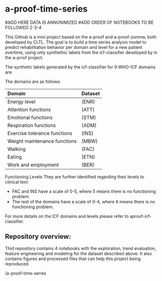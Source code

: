 # a-proof-time-series

#ADD HERE DATA IS ANNONIMIZED
#ADD ORDER OF NOTEBOOKS TO BE FOLLOWED 2-3-4

This Github is a mini project based on the a-proof and a-proof-zonmw, both developed by CLTL.
The goal is to build a time series analysis model to predict rehabilitation behavior per domain and level for a new patient overtime, using only synthethic labels from the icf-classifier developed by in the a-prrof project.

The synthetic labels generated by the icf-classifier for 9 WHO-ICF domains are:

The domains are as follows:

| Domain | Dataset
| :---         | :---        
| Energy level  | (ENR) | 
| Attention functions	 | (ATT) | 
| Emotional functions	 | (STM) | 
| Respiration functions	 | (ADM) | 
| Exercise tolerance functions	 | (INS) | 
| Weight maintenance functions	 | (MBW) | 
| Walking	 | (FAC) | 
| Eating	 | (ETN) | 
| Work and employment	 | (BER) | 

Functioning Levels
They are further identified regarding their levels to clinical text:
- FAC and INS have a scale of 0-5, where 5 means there is no functioning problem.
- The rest of the domains have a scale of 0-4, where 4 means there is no functioning problem.

For more details on the ICF domains and levels please refer to aproof-icf-classifier.

## Repository overview:

Thid repository contains 4 notebooks with the exploration, trend evaluation, feature engineering and modeling for the dataset described above.
It also contains figures and processed files that can help this project being reproduced.

/a-proof-time-series





<!-- Related repositories
a-proof-icf-classifier: the final end-to-end machine learning pipeline for assigning the 9 WHO-ICF domains and their levels to clinical text. This is the final product of the experiments conducted in the current repo.
a-proof: the pilot phase preceding the current project. In the pilot, 4 WHO-ICF domains and their levels were annotated in about 5,000 clinical notes. Pre-trained BERTje vectors were used to encode the annotated sentences. SVM classifier was trained for the domains, and a regression model was trained for the levels.
Dutch medical language model: code for creating and evaluating the medical/clinical language model that is fine-tuned in the current repository. -->
